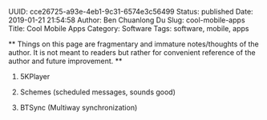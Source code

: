 UUID: cce26725-a93e-4eb1-9c31-6574e3c56499
Status: published
Date: 2019-01-21 21:54:58
Author: Ben Chuanlong Du
Slug: cool-mobile-apps
Title: Cool Mobile Apps
Category: Software
Tags: software, mobile, apps

**
Things on this page are
fragmentary and immature notes/thoughts of the author.
It is not meant to readers
but rather for convenient reference of the author and future improvement.
**

1. 5KPlayer

1. Schemes (scheduled messages, sounds good)

2. BTSync (Multiway synchronization)
